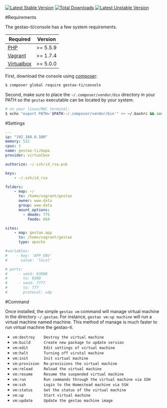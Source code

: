 
[![Latest Stable Version](https://poser.pugx.org/gestao-ti/console/version)](https://packagist.org/packages/gestao-ti/console)
[![Total Downloads](https://poser.pugx.org/gestao-ti/console/downloads)](https://packagist.org/packages/gestao-ti/console)
[![Latest Unstable Version](https://poser.pugx.org/gestao-ti/console/v/unstable)](//packagist.org/packages/gestao-ti/console)

#Requirements

The gestao-ti/console has a few system requirements.

| Required  | Version |
| ------------- | ------------- |
| [PHP](http://www.php.net/)  | >= 5.5.9  |
| [Vagrant](https://www.vagrantup.com/downloads.html)  | >= 1.7.4  |
| [Virtualbox](https://www.virtualbox.org/wiki/Downloads) | >= 5.0.0 |

First, download the console using [composer](https://getcomposer.org/doc/00-intro.md):

```bash
$ composer global require gestao-ti/console
```

Second, make sure to place the ```~/.composer/vendor/bin``` directory in your PATH so the ```gestao``` executable can be located by your system.

```bash
# on your linux/MAC terminal:
$ echo "export PATH='$PATH:~/.composer/vendor/bin'" >> ~/.bashrc && source ~/.bashrc
```

#Settings
```yaml
---
ip: "192.168.0.100"
memory: 512
cpus: 1
name: gestao-ti/mapa
provider: virtualbox

authorize: ~/.ssh/id_rsa.pub

keys:
    - ~/.ssh/id_rsa

folders:
    - map: ~/
      to: /home/vagrant/gestao
      owner: www-data
      group: www-data
      mount_options:
        - dmode: 775
          fmode: 664

sites:
    - map: gestao.app
      to: /home/vagrant/gestao
      type: apache

#variables:
#    - key: 'APP_ENV'
#      value: 'local'

# ports:
#     - send: 93000
#       to: 9300
#     - send: 7777
#       to: 777
#       protocol: udp

```

#Command

Once installed, the simple ```gestao vm``` command will manage virtual machine in the directory ```~/.gestao```. For instance, ```gestao vm:up machine```  will run a virtual machine named machine. This method of manage is much faster to run virtual machine the gestao-ti.

* ```vm:destroy    Destroy the virtual machine``` 
* ```vm:build      Create new package to update version```
* ```vm:edit       Edit settings of virtual machine``` 
* ```vm:halt       Turning off virutal machine``` 
* ```vm:init       Init virtual machine``` 
* ```vm:provision  Re-provisions the virtual machine``` 
* ```vm:reload     Reload the virtual machine``` 
* ```vm:resume     Resume the suspended virtual machine``` 
* ```vm:run        Run commands through the virtual machine via SSH``` 
* ```vm:ssh        Login to the Homestead machine via SSH``` 
* ```vm:status     Get the status of the virtual machine``` 
* ```vm:up         Start virtual machine``` 
* ```vm:update     Update the gestao machine image``` 
